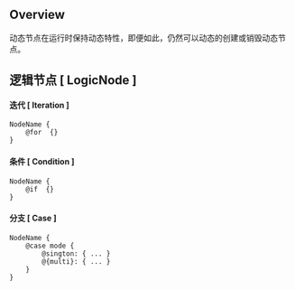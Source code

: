 ## Overview

动态节点在运行时保持动态特性，即便如此，仍然可以动态的创建或销毁动态节点。

## 逻辑节点 [ LogicNode ]

#### 迭代 [ Iteration ]

```
NodeName {
    @for  {}
}
```

#### 条件 [ Condition ]

```
NodeName {
    @if  {}
}
```

#### 分支 [ Case ]

```
NodeName {
	@case mode {
		@sington: { ... }
		@{multi}: { ... }
	}
}
```

